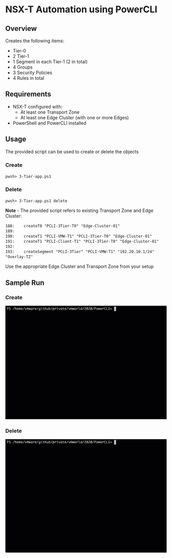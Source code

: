 # NSX-T Automation using PowerCLI


## Overview

Creates the following items:
- Tier-0
- 2 Tier-1
- 1 Segment in each Tier-1 (2 in total)
- 4 Groups
- 3 Security Policies
- 4 Rules in total

## Requirements
* NSX-T configured with:
  - At least one Transport Zone
  - At least one Edge Cluster (with one or more Edges)
* PowerShell and PowerCLI installed


## Usage
The provided script can be used to create or delete the objects

### Create
`pwsh> 3-Tier-app.ps1`


### Delete
`pwsh> 3-Tier-app.ps1 delete`


**Note** - The provided script refers to existing Transport Zone and Edge Cluster:

```
188:    createT0 "PCLI-3Tier-T0" "Edge-Cluster-01"
189:
190:    createT1 "PCLI-VMW-T1" "PCLI-3Tier-T0" "Edge-Cluster-01"
191:    createT1 "PCLI-Client-T1" "PCLI-3Tier-T0" "Edge-Cluster-01"
192:
193:    createSegment "PCLI-3Tier" "PCLI-VMW-T1" "192.20.10.1/24" "Overlay-TZ"
```
Use the appropriate Edge Cluster and Transport Zone from your setup


## Sample Run

### Create
![](media/vmworld-pcli-create.gif)

### Delete
![](media/vmworld-pcli-delete.gif)
